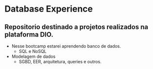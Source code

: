 # Database Experience
## Repositorio destinado a projetos realizados na plataforma DIO.
 - Nesse bootcamp estarei aprendendo banco de dados.
   - SQL e NoSQL
 - Modelagem de dados
   - SGBD, EER, arquitetura, queries e outros.
